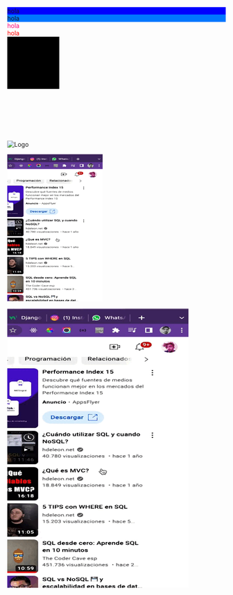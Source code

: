 

<div style="background-color:blue">hola</div>
<div style="background-color:#0077ff">hola</div>
<div style="color:#ff0077">hola</div>
<div style="color:red">hola</div>

<img src="readme/img/icon1.svg" alt="Logo" width="120">

<br><br><br><br><br><br>
<img src="readme/img/shield4.svg" alt="Logo" width="120">

<img src="readme/img/g4.gif" alt="Logo" width="220">

![cgapp_deploy](readme/img/g4.gif)